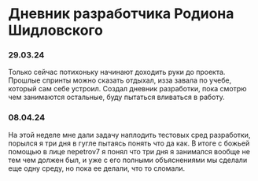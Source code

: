 # Дневник разработчика Родиона Шидловского
### 29.03.24
Только сейчас потихоньку начинают доходить руки до проекта. Прошлые спринты можно сказать отдыхал, изза завала по учебе, который сам себе устроил.
Создал дневник разработки, пока смотрю чем занимаются остальные, буду пытаться вливаться в работу.
### 08.04.24
На этой неделе мне дали задачу наплодить тестовых сред разработки, порылся я три дня в гугле пытаясь понять что да как. В итоге с божьей помощью в лице nepetrov7 я понял что три дня я занимался вообще не тем чем должен был, и уже с его полными объяснениями мы сделали еще одну среду, но пока ее делали, что то сломали.